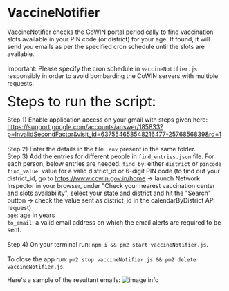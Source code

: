 # VaccineNotifier
VaccineNotifier checks the CoWIN portal periodically to find vaccination slots available in your PIN code (or district) for your age. If found, it will send you emails as per the specified cron schedule until the slots are available.
\
\
Important: Please specify the cron schedule in `vaccineNotifier.js` responsibly in order to avoid bombarding the CoWIN servers with multiple requests.


<font size="6"> Steps to run the script: </font> 

Step 1) Enable application access on your gmail with steps given here:
https://support.google.com/accounts/answer/185833?p=InvalidSecondFactor&visit_id=637554658548216477-2576856839&rd=1  
\
Step 2) Enter the details in the file `.env` present in the same folder.
\
Step 3) Add the entries for different people in `find_entries.json` file. For each person, below entries are needed.
`find_by`: either `district` or `pincode`\
`find_value`: value for a valid district_id or 6-digit PIN code (to find out your district_id, go to https://www.cowin.gov.in/home -> launch Network Inspector in your browser, under "Check your nearest vaccination center and slots availability", select your state and district and hit the "Search" button -> check the value sent as district_id in the calendarByDistrict API request)\
`age`: age in years\
`to_email`: a valid email address on which the email alerts are required to be sent.
\
\
Step 4) On your terminal run: `npm i && pm2 start vaccineNotifier.js`.
\
\
To close the app run: `pm2 stop vaccineNotifier.js && pm2 delete vaccineNotifier.js`.

Here's a sample of the resultant emails:
![image info](./sampleEmail.png)
